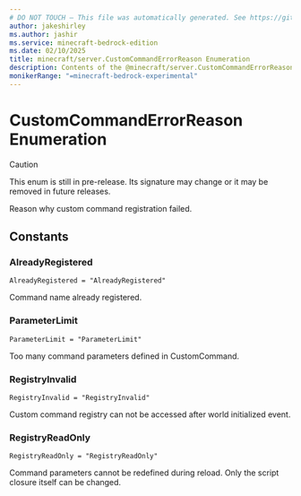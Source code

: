 ```yaml
---
# DO NOT TOUCH — This file was automatically generated. See https://github.com/mojang/minecraftapidocsgenerator to modify descriptions, examples, etc.
author: jakeshirley
ms.author: jashir
ms.service: minecraft-bedrock-edition
ms.date: 02/10/2025
title: minecraft/server.CustomCommandErrorReason Enumeration
description: Contents of the @minecraft/server.CustomCommandErrorReason enumeration.
monikerRange: "=minecraft-bedrock-experimental"
---
```

# CustomCommandErrorReason Enumeration

> [!CAUTION]
> This enum is still in pre-release.  Its signature may change or it may be removed in future releases.

Reason why custom command registration failed.

## Constants
### **AlreadyRegistered**
`AlreadyRegistered = "AlreadyRegistered"`

Command name already registered.
### **ParameterLimit**
`ParameterLimit = "ParameterLimit"`

Too many command parameters defined in CustomCommand.
### **RegistryInvalid**
`RegistryInvalid = "RegistryInvalid"`

Custom command registry can not be accessed after world initialized event.
### **RegistryReadOnly**
`RegistryReadOnly = "RegistryReadOnly"`

Command parameters cannot be redefined during reload. Only the script closure itself can be changed.

